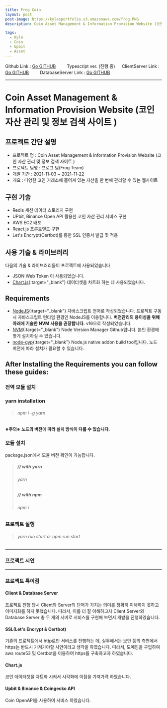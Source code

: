 ```yaml
---
title: Frog Coin
layout: post
post-image: https://kylesportfolio.s3.amazonaws.com/frog.PNG
description: Coin Asset Management & Information Provision Website (코인 자산 관리 및 정보 검색 사이트 )

tags:
  - Kyle
  - Coin
  - Upbit
  - Asset
---
```


Github Link : <a href="https://github.com/FrogggTeam/FrogTeam">Go GITHUB</a>
　　 Typescript ver. (진행 중) 　 ClientServer Link : <a href="https://github.com/imkyle94/FrogCoinClientServer">Go GITHUB</a>
　　 DatabaseServer Link : <a href="https://github.com/imkyle94/FrogCoinDBServer">Go GITHUB</a>

---

# Coin Asset Management & Information Provision Website (코인 자산 관리 및 정보 검색 사이트 )

## 프로젝트 간단 설명

- 프로젝트 명 : Coin Asset Management & Information Provision Website (코인 자산 관리 및 정보 검색 사이트 )
- 프로젝트 팀명 : 프로그 팀(Frog Team)
- 개발 기간 : 2021-11-03 ~ 2021-11-22
- 개요 : 다양한 코인 거래소에 흩어져 있는 자산을 한 번에 관리할 수 있는 웹사이트

## 구현 기술

- Redis 세션 데이터 스토리지 구현
- UPbit, Binance Open API 활용한 코인 자산 관리 서비스 구현
- AWS EC2 배포
- React.js 프론트엔드 구현
- Let's Encrypt(Certbot)를 통한 SSL 인증서 발급 및 적용

## 사용 기술 & 라이브러리

다음의 기술 & 라이브러리들이 프로젝트에 사용되었습니다<br>

- JSON Web Token 이 사용되었습니다.
- [Chart.js](https://www.chartjs.org/){:target="\_blank"} 데이터셋을 차트화 하는 데 사용되었습니다.

## Requirements

- [NodeJS](https://nodejs.org/ko/){:target="\_blank"} 자바스크립트 언어로 작성되었습니다. 프로젝트 구동 시 자바스크립트 런타임 환경인 NodeJS를 이용합니다. **버전관리의 용이성을 위해 아래에 기술한 NVM 사용을 권장합니다.** v16으로 작성되었습니다.
- [NVM](https://github.com/nvm-sh/nvm){:target="\_blank"} Node Version Manager Github입니다. 본인 환경에 맞게 설치하실 수 있습니다.
- [node-gyp](https://github.com/nodejs/node-gyp){:target="\_blank"} Node.js native addon build tool입니다. 노드 버전에 따라 설치가 필요할 수 있습니다.

## After Installing the Requirements you can follow these guides:

### 전역 모듈 설치

### yarn installation

> ###### npm i -g yarn

**※주의※ 노드의 버전에 따라 설치 방식이 다를 수 있습니다.**

### 모듈 설치

package.json에서 모듈 버전 확인이 가능합니다.<br>

> ##### // with yarn
>
> ###### yarn
>
> ##### // with npm
>
> ###### npm i

### 프로젝트 실행

> ###### yarn run start or npm run start

---

### 프로젝트 시연

---

### 프로젝트 특이점

#### Client & Database Server

프로젝트 진행 당시 Client와 Server의 단어가 가지는 의미를 정확히 이해하지 못하고 이미지화를 하지 못했습니다.
따라서, 이를 더 잘 이해하고자 Client Server와 Database Server 총 두 개의 서버로 서비스를 구현해 보면서 개발을 진행하였습니다.

#### SSL(Let's Encrypt & Certbot)

기존의 프로젝트에서 http로만 서비스를 진행하는 데, 실무에서는 보안 등의 측면에서 https는 반드시 가져가야할 사안이라고 생각을 하였습니다.
따라서, 도메인을 구입하여 aws route53 및 Certbot을 이용하여 https를 구축하고자 하였습니다.

#### Chart.js

코인 데이터셋을 차트화 시켜서 시각화에 이점을 가져가려 하였습니다.

#### Upbit & Binance & Coingecko API

Coin OpenAPI를 사용하여 서비스 하였습니다.
